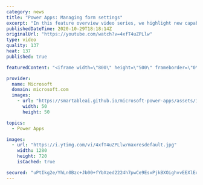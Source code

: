 ```yaml
---
category: news
title: "Power Apps: Managing form settings"
excerpt: "In this feature overview video series, we highlight new capabilities included in the latest update to Microsoft Power Apps.  Improvements to Microsoft Power Apps for managing form settings and events allow users to set various features on a form in the new modern designer.   Get the most out of Power"
publishedDateTime: 2020-10-29T18:18:14Z
originalUrl: "https://youtube.com/watch?v=4xfT4uZPLlw"
type: video
quality: 137
heat: 137
published: true

featuredContent: "<iframe width=\"800\" height=\"500\" frameborder=\"0\" src=\"https://www.youtube.com/embed/4xfT4uZPLlw\" allow=\"accelerometer; autoplay; encrypted-media; gyroscope; picture-in-picture\" allowfullscreen></iframe>"

provider:
  name: Microsoft
  domain: microsoft.com
  images:
    - url: "https://smartableai.github.io/microsoft-power-apps/assets/images/organizations/microsoft.com-50x50.jpg"
      width: 50
      height: 50

topics:
  - Power Apps

images:
  - url: "https://i.ytimg.com/vi/4xfT4uZPLlw/maxresdefault.jpg"
    width: 1280
    height: 720
    isCached: true

secured: "uPtIkg2e/YhLn0Bzc+Jb00+fYbXzed2224h7pwCe9EsxPjkBXOighvvEEXlEqFMs3kUsm0aDYDFEi+WnQiGlSDQnT+t+00pSxM0CtdX7WDrHo/Pbw3ufwNwGgP/TggYYHDll0ig2r2Tt8m2AoTYe4/4mS0zJXNMGWCinQvHlRc7cM3lBx3TLGnTNG2qD7rvmCDm7NPq7fuKULzcRfv77IExjYXyBA+wvacVkVUlfX2YFfZMI/SOrzg3iFfjDSdOXyxGoCwaj2udEcTgWF7Lz/nVU3sNG3kyXFteg2oiGL7xN5DdCzJf/Fm1IHhtVUn9W9o8cu1ywFiwLw8g36U44XAnV2mHnvpLuOs4qVXBk9IDy4X4g60HwhzzWJNqAxSZp0ivgAUCSgvZWNTMqgQqDAPPZoCX7n7AfgnrEwrQJHiDV1hd1N0UbLKD/bbsevtub;UpjUUi6hI/pJ6fT/R43LVg=="
---
```


